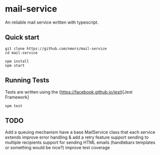 # mail-service

An reliable mail service written with typescript.


## Quick start

```
git clone https://github.com/nmors/mail-service
cd mail-service

npm install
npm start
```


## Running Tests

Tests are written using the (https://facebook.github.io/jest)[Jest Framework]

```
npm test
```


## TODO

Add a queuing mechanism
have a base MailService class that each service extends
improve error handling & add a retry feature
support sending to multiple recipients
support for sending HTML emails (handlebars templates or something would be nice?)
improve test coverage
